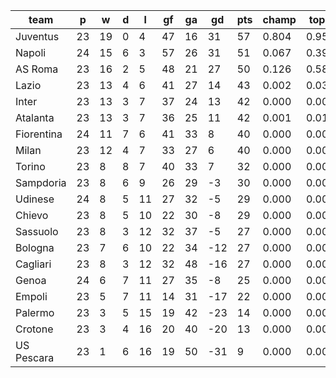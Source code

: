 |    team    | p  | w  | d | l  | gf | ga | gd  | pts | champ | top2  | top3  | top4  |  5-7  | bot4  | bot3  | bot2  |
|------------|----|----|---|----|----|----|-----|-----|-------|-------|-------|-------|-------|-------|-------|-------|
| Juventus   | 23 | 19 | 0 |  4 | 47 | 16 |  31 |  57 | 0.804 | 0.957 | 0.996 | 0.999 | 0.001 | 0.000 | 0.000 | 0.000|
| Napoli     | 24 | 15 | 6 |  3 | 57 | 26 |  31 |  51 | 0.067 | 0.396 | 0.802 | 0.932 | 0.067 | 0.000 | 0.000 | 0.000|
| AS Roma    | 23 | 16 | 2 |  5 | 48 | 21 |  27 |  50 | 0.126 | 0.582 | 0.884 | 0.965 | 0.035 | 0.000 | 0.000 | 0.000|
| Lazio      | 23 | 13 | 4 |  6 | 41 | 27 |  14 |  43 | 0.002 | 0.036 | 0.156 | 0.456 | 0.471 | 0.000 | 0.000 | 0.000|
| Inter      | 23 | 13 | 3 |  7 | 37 | 24 |  13 |  42 | 0.000 | 0.007 | 0.041 | 0.167 | 0.583 | 0.000 | 0.000 | 0.000|
| Atalanta   | 23 | 13 | 3 |  7 | 36 | 25 |  11 |  42 | 0.001 | 0.018 | 0.086 | 0.296 | 0.584 | 0.000 | 0.000 | 0.000|
| Fiorentina | 24 | 11 | 7 |  6 | 41 | 33 |   8 |  40 | 0.000 | 0.001 | 0.012 | 0.071 | 0.496 | 0.000 | 0.000 | 0.000|
| Milan      | 23 | 12 | 4 |  7 | 33 | 27 |   6 |  40 | 0.000 | 0.002 | 0.023 | 0.106 | 0.551 | 0.000 | 0.000 | 0.000|
| Torino     | 23 |  8 | 8 |  7 | 40 | 33 |   7 |  32 | 0.000 | 0.000 | 0.001 | 0.008 | 0.172 | 0.000 | 0.000 | 0.000|
| Sampdoria  | 23 |  8 | 6 |  9 | 26 | 29 |  -3 |  30 | 0.000 | 0.000 | 0.000 | 0.000 | 0.023 | 0.007 | 0.001 | 0.000|
| Udinese    | 24 |  8 | 5 | 11 | 27 | 32 |  -5 |  29 | 0.000 | 0.000 | 0.000 | 0.000 | 0.003 | 0.027 | 0.002 | 0.000|
| Chievo     | 23 |  8 | 5 | 10 | 22 | 30 |  -8 |  29 | 0.000 | 0.000 | 0.000 | 0.000 | 0.006 | 0.021 | 0.002 | 0.000|
| Sassuolo   | 23 |  8 | 3 | 12 | 32 | 37 |  -5 |  27 | 0.000 | 0.000 | 0.000 | 0.000 | 0.003 | 0.056 | 0.006 | 0.001|
| Bologna    | 23 |  7 | 6 | 10 | 22 | 34 | -12 |  27 | 0.000 | 0.000 | 0.000 | 0.000 | 0.002 | 0.077 | 0.009 | 0.001|
| Cagliari   | 23 |  8 | 3 | 12 | 32 | 48 | -16 |  27 | 0.000 | 0.000 | 0.000 | 0.000 | 0.003 | 0.087 | 0.010 | 0.001|
| Genoa      | 24 |  6 | 7 | 11 | 27 | 35 |  -8 |  25 | 0.000 | 0.000 | 0.000 | 0.000 | 0.000 | 0.180 | 0.030 | 0.003|
| Empoli     | 23 |  5 | 7 | 11 | 14 | 31 | -17 |  22 | 0.000 | 0.000 | 0.000 | 0.000 | 0.000 | 0.596 | 0.171 | 0.035|
| Palermo    | 23 |  3 | 5 | 15 | 19 | 42 | -23 |  14 | 0.000 | 0.000 | 0.000 | 0.000 | 0.000 | 0.967 | 0.863 | 0.454|
| Crotone    | 23 |  3 | 4 | 16 | 20 | 40 | -20 |  13 | 0.000 | 0.000 | 0.000 | 0.000 | 0.000 | 0.985 | 0.919 | 0.593|
| US Pescara | 23 |  1 | 6 | 16 | 19 | 50 | -31 |   9 | 0.000 | 0.000 | 0.000 | 0.000 | 0.000 | 0.999 | 0.988 | 0.911|
